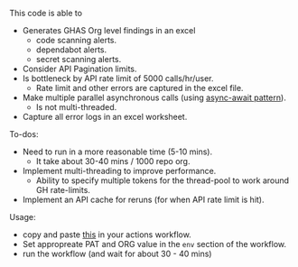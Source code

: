 This code is able to 
* Generates GHAS Org level findings in an excel 
  * code scanning alerts.
  * dependabot alerts.
  * secret scanning alerts.
* Consider API Pagination limits.
* Is bottleneck by API rate limit of 5000 calls/hr/user. 
  * Rate limit and other errors are captured in the excel file.
* Make multiple parallel asynchronous calls (using [async-await pattern](https://en.wikipedia.org/wiki/Async/await)). 
  * Is not multi-threaded. 
* Capture all error logs in an excel worksheet.

To-dos:
* Need to run in a more reasonable time (5-10 mins).
  * It take about 30-40 mins / 1000 repo org.
* Implement multi-threading to improve performance.
  * Ability to specify multiple tokens for the thread-pool to work around GH rate-limits.
* Implement an API cache for reruns (for when API rate limit is hit).

Usage: 
* copy and paste [this](https://github.com/amitgupta7/node-async/blob/master/.github/workflows/run-test.yml) in your actions workflow.
* Set appropreate PAT and ORG value in the `env` section of the workflow.
* run the workflow (and wait for about 30 - 40 mins) 

